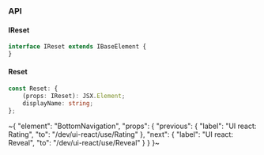 

### API

#### IReset

```ts
interface IReset extends IBaseElement {
}
```

#### Reset

```ts
const Reset: {
    (props: IReset): JSX.Element;
    displayName: string;
};
```


~{
  "element": "BottomNavigation",
  "props": {
    "previous": {
      "label": "UI react: Rating",
      "to": "/dev/ui-react/use/Rating"
    },
    "next": {
      "label": "UI react: Reveal",
      "to": "/dev/ui-react/use/Reveal"
    }
  }
}~
